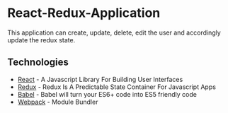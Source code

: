# React-Redux-Application

This application can create, update, delete, edit the user and accordingly update the redux state.

## Technologies

* [React](https://facebook.github.io/react/index.html) - A Javascript Library For Building User Interfaces
* [Redux](http://redux.js.org/) - Redux Is A Predictable State Container For Javascript Apps
* [Babel](https://babeljs.io/) - Babel will turn your ES6+ code into ES5 friendly code
* [Webpack](https://webpack.github.io/) - Module Bundler
